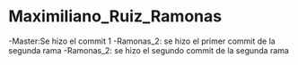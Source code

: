 # Maximiliano_Ruiz_Ramonas
-Master:Se hizo el commit 1
-Ramonas_2: se hizo el primer commit de la segunda rama
-Ramonas_2: se hizo el segundo commit de la segunda rama 
